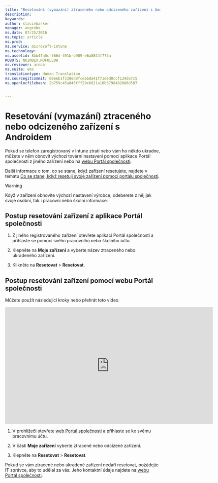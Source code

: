 ```yaml
---
title: "Resetování (vymazání) ztraceného nebo odcizeného zařízení s Androidem | Microsoft Intune"
description: 
keywords: 
author: staciebarker
manager: angrobe
ms.date: 07/25/2016
ms.topic: article
ms.prod: 
ms.service: microsoft-intune
ms.technology: 
ms.assetid: 8bb47a5c-f66d-491b-b909-e6a8844f773a
ROBOTS: NOINDEX,NOFOLLOW
ms.reviewer: arnab
ms.suite: ems
translationtype: Human Translation
ms.sourcegitcommit: 08eeb1f330ed8fcea5da41f71ded0ccf124da7c5
ms.openlocfilehash: 2b759c45a045fff29c6d21a16b3798482886d587


---
```



# Resetování (vymazání) ztraceného nebo odcizeného zařízení s Androidem

Pokud se telefon zaregistrovaný v Intune ztratí nebo vám ho někdo ukradne, můžete v něm obnovit výchozí tovární nastavení pomocí aplikace Portál společnosti z jiného zařízení nebo na [webu Portál společnosti](http://portal.manage.microsoft.com).

Další informace o tom, co se stane, když zařízení resetujete, najdete v tématu [Co se stane, když resetuji svoje zařízení pomocí portálu společnosti](what-happens-if-you-reset-your-device-using-the-company-portal-android.md).

> [!WARNING]
> Když v zařízení obnovíte výchozí nastavení výrobce, odeberete z něj jak svoje osobní, tak i pracovní nebo školní informace.

## Postup resetování zařízení z aplikace Portál společnosti

1.  Z jiného registrovaného zařízení otevřete aplikaci Portál společnosti a přihlaste se pomocí svého pracovního nebo školního účtu.

2.  Klepněte na **Moje zařízení** a vyberte název ztraceného nebo ukradeného zařízení.

3.  Klikněte na **Resetovat** &gt; **Resetovat**.

## Postup resetování zařízení pomocí webu Portál společnosti

Můžete použít následující kroky nebo přehrát toto video:

<iframe width="675" height="379" src="https://www.youtube.com/embed/6e73o7f8gxE" frameborder="0" allowfullscreen></iframe>

1.  V prohlížeči otevřete [web Portál společnosti](http://portal.manage.microsoft.com) a přihlaste se ke svému pracovnímu účtu.

2.  V části **Moje zařízení** vyberte ztracené nebo odcizené zařízení.

3.  Klepněte na **Resetovat** &gt; **Resetovat**.

Pokud se vám ztracené nebo ukradené zařízení nedaří resetovat, požádejte IT správce, aby to udělal za vás. Jeho kontaktní údaje najdete na [webu Portál společnosti](http://portal.manage.microsoft.com).





<!--HONumber=Aug16_HO5-->


